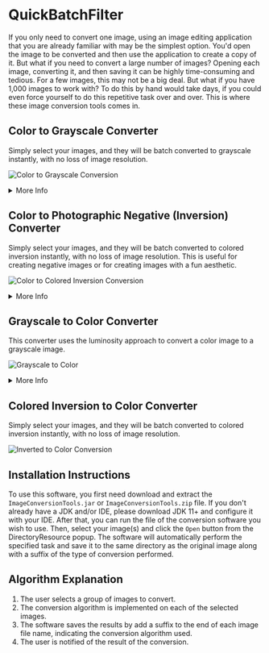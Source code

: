 # QuickBatchFilter
If you only need to convert one image, using an image editing application that you are already familiar with may be the simplest option. You'd open the image to be converted and then use the application to create a copy of it. But what if you need to convert a large number of images? Opening each image, converting it, and then saving it can be highly time-consuming and tedious. For a few images, this may not be a big deal. But what if you have 1,000 images to work with? To do this by hand would take days, if you could even force yourself to do this repetitive task over and over. This is where these image conversion tools comes in.

## Color to Grayscale Converter
Simply select your images, and they will be batch converted to grayscale instantly, with no loss of image resolution.

![Color to Grayscale Conversion](https://user-images.githubusercontent.com/96280466/184594032-e357db52-7237-467a-961d-8e7067d70d2e.png)

<details>

  <summary>More Info</summary>

### Supported Algorithms
The following algorithms are currently supported:
- Mean Color Value
- ITU-R BT.709
- ITU-R BT.601
- ITU-R BT.2020
- Custom Color Value

### Benefits of Grayscale
You might want to experiment with printing images in grayscale. Grayscale printing is significantly less expensive than color printing. Furthermore, some publications mandate that all images be converted to grayscale. Or perhaps you intend to perform complex image processing. Working with grayscale images could simplify or even speed up that processing.

</details>

## Color to Photographic Negative (Inversion) Converter
Simply select your images, and they will be batch converted to colored inversion instantly, with no loss of image resolution. This is useful for creating negative images or for creating images with a fun aesthetic.

![Color to Colored Inversion Conversion](https://user-images.githubusercontent.com/96280466/184778997-34b0ba60-6998-480c-a4e1-ef50cf6e1bd2.png)

<details>

  <summary>More Info</summary>

### Benefits of Colored Inversion
True color blindness, in which a person cannot discriminate between colors, is exceedingly rare. Red-green weakness is a significantly more frequent illness that affects up to 10% of the male population. People who suffer from it have difficulty distinguishing between red and green, and some colors may appear exactly similar to them.

While it has not been scientifically proven yet (there are varying types and grades of red-green weakness), there is a fair probability that when the colors are inverted, UI components that a red-green weak individual cannot see well will become more distinct.

Simply inverting colors retains the relative contrast between UI components (no black text on grey backgrounds), making it a "safe" effect at the very least.

</details>

## Grayscale to Color Converter
This converter uses the luminosity approach to convert a color image to a grayscale image.

![Grayscale to Color](https://user-images.githubusercontent.com/96280466/184773941-4c9c89e7-c7b1-46c1-9e2a-c36a22fea8da.png)

<details>

  <summary>More Info</summary>

### Usage 
This software converts grayscale photos to color ones. The output image is a color image with the same resolution as the input image. The algorithm used is the luminosity approach. The luminosity is calculated by taking the average of the red, green, and blue color channels. The luminosity is then used to calculate the color of each pixel. The user can also choose to use a different algorithm to calculate the color of each pixel, which is included in the software.

### Supported Algorithms
The following reverse algorithms are currently supported:
- Mean Color Value
- ITU-R BT.709
- ITU-R BT.601
- ITU-R BT.2020
- Custom Color Value

### Benefits
Color images enhance the contrast of the image. They also allow for even more complex image processing than grayscale images.

</details>

## Colored Inversion to Color Converter
Simply select your images, and they will be batch converted to colored inversion instantly, with no loss of image resolution.

![Inverted to Color Conversion](https://user-images.githubusercontent.com/96280466/184777184-388b812b-bbd0-4071-9778-e287e7e250a4.png)

## Installation Instructions
To use this software, you first need download and extract the `ImageConversionTools.jar` or `ImageConversionTools.zip` file. If you don't already have a JDK and/or IDE, please download JDK 11+ and configure it with your IDE. After that, you can run the file of the conversion software you wish to use. Then, select your image(s) and click the `Open` button from the DirectoryResource popup. The software will automatically perform the specified task and save it to the same directory as the original image along with a suffix of the type of conversion performed.

## Algorithm Explanation
1. The user selects a group of images to convert.
2. The conversion algorithm is implemented on each of the selected images.
3. The software saves the results by add a suffix to the end of each image file name, indicating the conversion algorithm used.
6. The user is notified of the result of the conversion.
